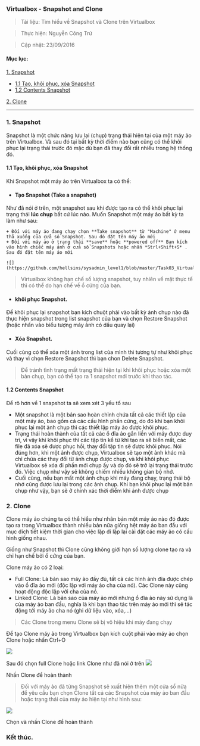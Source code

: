 ### Virtualbox - Snapshot and Clone

> Tài liệu: Tìm hiểu về Snapshot và Clone trên Virtualbox 

> Thực hiện: Nguyễn Công Trứ

> Cập nhật: 23/09/2016

#### Mục lục:

[1. Snapshot](#Snapshot)

- [1.1 Tạo, khôi phục, xóa Snapshot](#TaoKhoiphucXoa)
- [1.2 Contents Snapshot](#Contents)

[2. Clone](#Clone)

---

<a name="Snapshot"></a>
### 1. Snapshot

Snapshot là một chức năng lưu lại (chụp) trạng thái hiện tại của một máy ảo trên Virtualbox. Và sau đó tại bất kỳ thời điểm nào bạn cũng có thể khôi phục lại trạng thái trước đó mặc dù bạn đã thay đổi rất nhiều trong hệ thống đó.

<a name="TaoKhoiphucXoa"></a>
#### 1.1 Tạo, khôi phục, xóa Snapshot

Khi Snapshot một máy ảo trên Virtualbox ta có thể:

- #### Tạo Snapshot (Take a snapshot)
Như đã nói ở trên, một snapshot sau khi được tạo ra có thể khôi phục lại trạng thái **lúc chụp** bất cứ lúc nào. Muốn Snapshot một máy ảo bất kỳ ta làm như sau:

	+ Đối với máy ảo đang chạy chọn **Take snapshot** từ "Machine" ở menu thả xuống của cửa sổ Snapshot. Sau đó đặt tên máy ảo mới
	+ Đối với máy ảo ở trạng thái **save** hoặc **powered off** Bạn kích vào hình chiếc máy ảnh ở cửa sổ Snapshots hoặc nhấn *Strl+Shift+S* . Sau đó đặt tên máy ảo mới

	![](https://github.com/hellsins/sysadmin_level1/blob/master/Task03_Virtualbox_Snapshot_and_Clone/img/snap1.jpg)

> Virtualbox không hạn chế số lượng snapshot, tuy nhiên về mặt thực tế thì có thể do hạn chế về ổ cứng của bạn.

- #### khôi phục Snapshot.
Để khôi phục lại snapshot bạn kích chuột phải vào bất kỳ ảnh chụp nào đã thực hiện snapshot trong list snapshot của bạn và chọn Restore Snapshot (hoặc nhấn vào biểu tượng máy ảnh có dấu quay lại)

- #### Xóa Snapshot.
Cuối cùng có thể xóa một ảnh trong list của mình thì tương tự như khôi phục và thay vì chọn Restore Snapshot thì bạn chon Delete Snapshot.

> Để tránh tình trạng mất trạng thái hiện tại khi khôi phục hoặc xóa một bản chụp, bạn có thể tạo ra 1 snapshot mới trước khi thao tác.

<a name="Contents"></a>
#### 1.2 Contents Snapshot

Để rõ hơn về 1 snapshot ta sẽ xem xét 3 yếu tố sau

+ Một snapshot là một bản sao hoàn chỉnh chứa tất cả các thiết lập của một máy ảo, bao gồm cả các cấu hình phần cứng, do đó khi bạn khôi phục lại một ảnh chụp thì các thiết lập máy ảo được khôi phục.
+ Trạng thái hoàn thành của tất cả các ổ đĩa ảo gắn liền với máy được duy trì, vì vậy khi khôi phục thì các tập tin kể từ khi tạo ra sẽ biến mất, các file đã xóa sẽ được phục hồi, thay đổi tập tin sẽ được khôi phục. Nói đúng hơn, khi một ảnh được chụp, Virtualbox sẽ tạo một ảnh khác mà chỉ chứa các thay đổi từ ảnh chụp được chụp, và khi khôi phục Virtualbox  sẽ xóa đi phần  mới chụp ấy và do đó sẽ trở lại trạng thái trước đó. Việc chụp như vậy sẽ không chiếm nhiều không gian bộ nhớ.
+ Cuối cùng, nếu bạn mất một ảnh chụp khi máy đang chạy, trạng thái bộ nhớ cũng được lưu lại trong các ảnh chụp. Khi bạn khôi phục lại một bản chụp như vậy, bạn sẽ ở chính xác thời điểm khi ảnh được chụp

<a name="Clone"></a>
### 2. Clone

Clone máy ảo chúng ta có thể hiểu như nhân bản một máy ảo nào đó được tạo ra trong Virtualbox thành nhiều bản nữa giống hệt máy ảo ban đầu với mục đích tiết kiệm thời gian cho việc lặp đi lặp lại cài đặt các máy ảo có cấu hình giống nhau.

Giống như Snapshot thì Clone cũng không giới hạn số lượng clone tạo ra và chỉ hạn chế bởi ổ cứng của bạn.

Clone máy ảo có 2 loại:

- Full Clone: Là bản sao máy ảo đầy đủ, tất cả các hình ảnh đĩa được chép vào ổ đĩa ảo mới (độc lập với máy ảo cha của nó). Các Clone này cũng hoạt động độc lập với cha của nó.
- Linked Clone: Là bản sao của máy ảo mới nhưng ổ đĩa ảo này sử dụng là của máy ảo ban đầu, nghĩa là khi bạn thao tác trên máy ảo mới thì sẽ tác động tới máy ảo cha nó (ghi dữ liệu vào, xóa,...)

> Các Clone trong menu Clone sẽ bị vô hiệu khi máy đang chạy

Để tạo Clone máy ảo trong  Virtualbox bạn kích cuột phải vào máy ảo chọn Clone hoặc nhấn Ctrl+O

![](https://github.com/hellsins/sysadmin_level1/blob/master/Task03_Virtualbox_Snapshot_and_Clone/img/Clone1.png)

Sau đó chọn full Clone hoặc link Clone như đã nói ở trên
![](https://github.com/hellsins/sysadmin_level1/blob/master/Task03_Virtualbox_Snapshot_and_Clone/img/Clone2.png)

Nhấn Clone để hoàn thành

> Đối với máy ảo đã từng Snapshot sẽ xuất hiện thêm một cửa sổ nữa để yêu cầu bạn chọn Clone tất cả các Snapshot của máy ảo ban đầu hoặc trạng thái của máy ảo hiện tại như hình sau:

![](https://github.com/hellsins/sysadmin_level1/blob/master/Task03_Virtualbox_Snapshot_and_Clone/img/Clone3.png)

Chọn và nhấn Clone để hoàn thành

### Kết thúc.
